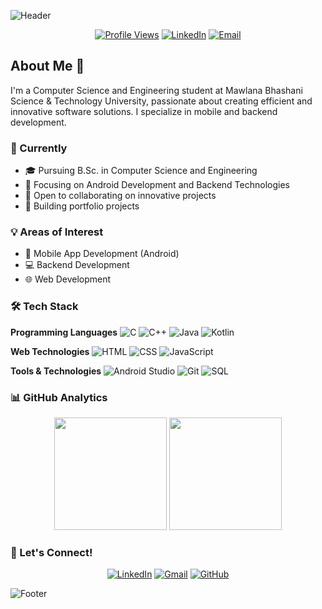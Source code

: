 ![Header](https://capsule-render.vercel.app/api?type=waving&color=gradient&height=200&section=header&text=Shaiekh%20Zayed%20Bin%20Hasan&fontSize=50&animation=fadeIn)

<div align="center">
  
[![Profile Views](https://komarev.com/ghpvc/?username=frost23z&color=blueviolet)](https://github.com/frost23z)
[![LinkedIn](https://img.shields.io/badge/LinkedIn-Connect-blue)](https://www.linkedin.com/in/zayed23/)
[![Email](https://img.shields.io/badge/Email-Contact-red)](mailto:zayed7h2@gmail.com)
  
</div>

## About Me 👋

I'm a Computer Science and Engineering student at Mawlana Bhashani Science & Technology University, passionate about creating efficient and innovative software solutions. I specialize in mobile and backend development.

### 🎯 Currently
- 🎓 Pursuing B.Sc. in Computer Science and Engineering
- 🌱 Focusing on Android Development and Backend Technologies
- 💼 Open to collaborating on innovative projects
- 🚀 Building portfolio projects

### 💡 Areas of Interest
- 📱 Mobile App Development (Android)
- 💻 Backend Development
- 🌐 Web Development

### 🛠️ Tech Stack

**Programming Languages**
![C](https://img.shields.io/badge/-C-333?style=for-the-badge&logo=c&logoColor=A8B9CC)
![C++](https://img.shields.io/badge/-C++-333?style=for-the-badge&logo=c%2B%2B&logoColor=00599C)
![Java](https://img.shields.io/badge/-Java-333?style=for-the-badge&logo=java&logoColor=007396)
![Kotlin](https://img.shields.io/badge/-Kotlin-333?style=for-the-badge&logo=kotlin&logoColor=7F52FF)

**Web Technologies**
![HTML](https://img.shields.io/badge/-HTML-333?style=for-the-badge&logo=html5&logoColor=E34F26)
![CSS](https://img.shields.io/badge/-CSS-333?style=for-the-badge&logo=css3&logoColor=1572B6)
![JavaScript](https://img.shields.io/badge/-JavaScript-333?style=for-the-badge&logo=javascript&logoColor=F7DF1E)

**Tools & Technologies**
![Android Studio](https://img.shields.io/badge/-Android%20Studio-333?style=for-the-badge&logo=android-studio&logoColor=3DDC84)
![Git](https://img.shields.io/badge/-Git-333?style=for-the-badge&logo=git&logoColor=F05032)
![SQL](https://img.shields.io/badge/-SQL-333?style=for-the-badge&logo=mysql&logoColor=336791)

### 📊 GitHub Analytics

<div align="center">
  <img height="180em" src="https://github-readme-stats.vercel.app/api?username=frost23z&show_icons=true&theme=radical&text_bold=false"/>
  <img height="180em" src="https://github-readme-stats.vercel.app/api/top-langs/?username=frost23z&layout=compact&langs_count=8&theme=radical"/>
</div>

### 🤝 Let's Connect!

<div align="center">

[![LinkedIn](https://img.shields.io/badge/LinkedIn-0077B5?style=for-the-badge&logo=linkedin&logoColor=white)](https://www.linkedin.com/in/zayed23/)
[![Gmail](https://img.shields.io/badge/Gmail-D14836?style=for-the-badge&logo=gmail&logoColor=white)](mailto:zayed7h2@gmail.com)
[![GitHub](https://img.shields.io/badge/GitHub-100000?style=for-the-badge&logo=github&logoColor=white)](https://github.com/frost23z)

</div>

![Footer](https://capsule-render.vercel.app/api?type=waving&color=gradient&height=100&section=footer)

